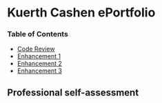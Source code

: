 # Kuerth Cashen ePortfolio
### Table of Contents
- [Code Review](https://youtu.be/JGmyGTJntfs)
- [Enhancement 1]()
- [Enhancement 2]()
- [Enhancement 3]()
## Professional self-assessment
